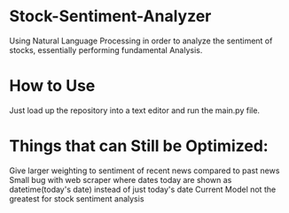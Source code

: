 # Stock-Sentiment-Analyzer
Using Natural Language Processing in order to analyze the sentiment of stocks, essentially performing fundamental Analysis.

# How to Use
Just load up the repository into a text editor and run the main.py file.

# Things that can Still be Optimized:
Give larger weighting to sentiment of recent news compared to past news
Small bug with web scraper where dates today are shown as datetime(today's date) instead of just today's date
Current Model not the greatest for stock sentiment analysis